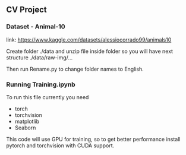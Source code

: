 ## CV Project

### Dataset - Animal-10

link: https://www.kaggle.com/datasets/alessiocorrado99/animals10

Create folder ./data and unzip file inside folder so you will have next structure ./data/raw-img/...

Then run Rename.py to change folder names to English.

### Running Training.ipynb

To run this file currently you need 
- torch
- torchvision
- matplotlib
- Seaborn

This code will use GPU for training, so to get better performance install pytorch and torchvision with CUDA support.
